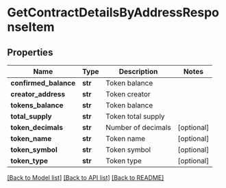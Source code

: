 # GetContractDetailsByAddressResponseItem


## Properties
Name | Type | Description | Notes
------------ | ------------- | ------------- | -------------
**confirmed_balance** | **str** | Token balance | 
**creator_address** | **str** | Token creator | 
**tokens_balance** | **str** | Token balance | 
**total_supply** | **str** | Token total supply | 
**token_decimals** | **str** | Number of decimals | [optional] 
**token_name** | **str** | Token name | [optional] 
**token_symbol** | **str** | Token symbol | [optional] 
**token_type** | **str** | Token type | [optional] 

[[Back to Model list]](../README.md#documentation-for-models) [[Back to API list]](../README.md#documentation-for-api-endpoints) [[Back to README]](../README.md)


